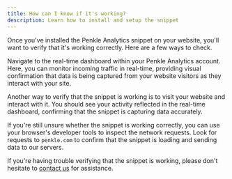 ```yaml
---
title: How can I know if it's working?
description: Learn how to install and setup the snippet
---
```


Once you've installed the Penkle Analytics snippet on your website, you'll want to verify that it's working correctly. Here are a few ways to check.

Navigate to the real-time dashboard within your Penkle Analytics account. Here, you can monitor incoming traffic in real-time, providing visual confirmation that data is being captured from your website visitors as they interact with your site.

Another way to verify that the snippet is working is to visit your website and interact with it. You should see your activity reflected in the real-time dashboard, confirming that the snippet is capturing data accurately.

If you're still unsure whether the snippet is working correctly, you can use your browser's developer tools to inspect the network requests. Look for requests to `penkle.com` to confirm that the snippet is loading and sending data to our servers.

If you're having trouble verifying that the snippet is working, please don't hesitate to [contact us](mailto:sales@penkle.com) for assistance.

